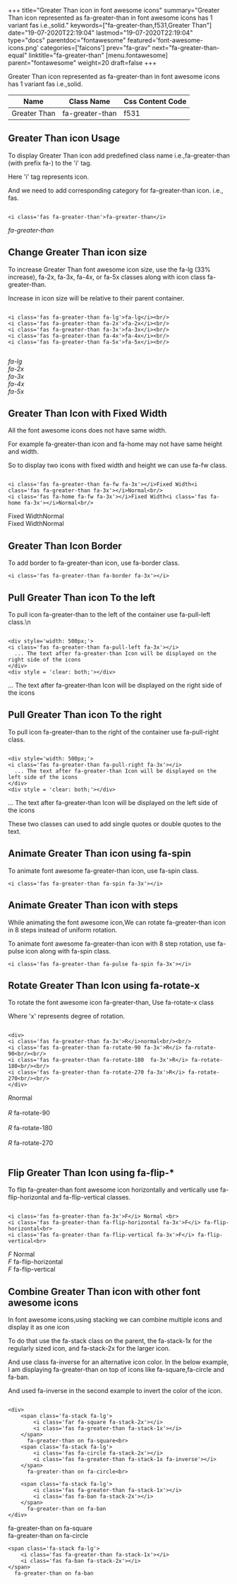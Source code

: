 +++
title="Greater Than icon in font awesome icons"
summary="Greater Than icon represented as fa-greater-than in font awesome icons has 1 variant fas i.e.,solid."
keywords=["fa-greater-than,f531,Greater Than"]
date="19-07-2020T22:19:04"
lastmod="19-07-2020T22:19:04"
type="docs"
parentdoc="fontawesome"
featured='font-awesome-icons.png'
categories=['faicons']
prev="fa-grav"
next="fa-greater-than-equal"
linktitle="fa-greater-than"
[menu.fontawesome]
parent="fontawesome"
weight=20
draft=false
+++


Greater Than icon represented as fa-greater-than in font awesome icons has 1 variant fas i.e.,solid.

<div class='table-responsive'><table class='table'><thead><tr><th>Name</th><th>Class Name</th><th>Css Content Code</th></tr></thead><tbody><tr><td>Greater Than</td><td>fa-greater-than</td><td>f531</td></tr></tbody></table></div>



## Greater Than icon Usage

To display Greater Than icon add predefined class name i.e.,fa-greater-than (with prefix fa-) to the 'i' tag.

Here 'i' tag represents icon.

And we need to add corresponding category for fa-greater-than icon. i.e., fas.


```

<i class='fas fa-greater-than'>fa-greater-than</i>
```

<i class='fas fa-greater-than'>fa-greater-than</i>




## Change Greater Than icon size
To increase Greater Than font awesome icon size, use the fa-lg (33% increase), fa-2x, fa-3x, fa-4x, or fa-5x classes along with icon class fa-greater-than.

Increase in icon size will be relative to their parent container. 

```

<i class='fas fa-greater-than fa-lg'>fa-lg</i><br/>
<i class='fas fa-greater-than fa-2x'>fa-2x</i><br/>
<i class='fas fa-greater-than fa-3x'>fa-3x</i><br/>
<i class='fas fa-greater-than fa-4x'>fa-4x</i><br/>
<i class='fas fa-greater-than fa-5x'>fa-5x</i><br/>
            
```

<i class='fas fa-greater-than fa-lg'>fa-lg</i><br/>
<i class='fas fa-greater-than fa-2x'>fa-2x</i><br/>
<i class='fas fa-greater-than fa-3x'>fa-3x</i><br/>
<i class='fas fa-greater-than fa-4x'>fa-4x</i><br/>
<i class='fas fa-greater-than fa-5x'>fa-5x</i><br/>
            



## Greater Than Icon with Fixed Width 

All the font awesome icons does not have same width.

For example fa-greater-than icon and fa-home may not have same height and width.

So to display two icons with fixed width and height we can use fa-fw class.


```

<i class='fas fa-greater-than fa-fw fa-3x'></i>Fixed Width<i class='fas fa-greater-than fa-3x'></i>Normal<br/>
<i class='fas fa-home fa-fw fa-3x'></i>Fixed Width<i class='fas fa-home fa-3x'></i>Normal<br/>
```

<i class='fas fa-greater-than fa-fw fa-3x'></i>Fixed Width<i class='fas fa-greater-than fa-3x'></i>Normal<br/>
<i class='fas fa-home fa-fw fa-3x'></i>Fixed Width<i class='fas fa-home fa-3x'></i>Normal<br/>



## Greater Than Icon Border 

To add border to fa-greater-than icon, use fa-border class.


```
<i class='fas fa-greater-than fa-border fa-3x'></i>

```
<i class='fas fa-greater-than fa-border fa-3x'></i>





## Pull Greater Than icon To the left

To pull icon fa-greater-than to the left of the container use fa-pull-left class.\n

```

<div style='width: 500px;'>
<i class='fas fa-greater-than fa-pull-left fa-3x'></i>
  ... The text after fa-greater-than Icon will be displayed on the right side of the icons
</div>
<div style = 'clear: both;'></div>
```

<div style='width: 500px;'>
<i class='fas fa-greater-than fa-pull-left fa-3x'></i>
  ... The text after fa-greater-than Icon will be displayed on the right side of the icons
</div>
<div style = 'clear: both;'></div>




## Pull Greater Than icon To the right
To pull icon fa-greater-than to the right of the container use fa-pull-right class.

```

<div style='width: 500px;'>
<i class='fas fa-greater-than fa-pull-right fa-3x'></i>
  ... The text after fa-greater-than Icon will be displayed on the left side of the icons
</div>
<div style = 'clear: both;'></div>
```

<div style='width: 500px;'>
<i class='fas fa-greater-than fa-pull-right fa-3x'></i>
  ... The text after fa-greater-than Icon will be displayed on the left side of the icons
</div>
<div style = 'clear: both;'></div>

These two classes can used to add single quotes or double quotes to the text.


## Animate Greater Than icon using fa-spin
To animate font awesome fa-greater-than icon, use fa-spin class.

```
<i class='fas fa-greater-than fa-spin fa-3x'></i>
```
<i class='fas fa-greater-than fa-spin fa-3x'></i>




## Animate Greater Than icon with steps
While animating the font awesome icon,We can rotate fa-greater-than icon in 8 steps instead of uniform rotation.

To animate font awesome fa-greater-than icon with 8 step rotation, use fa-pulse icon along with fa-spin class.


```
<i class='fas fa-greater-than fa-pulse fa-spin fa-3x'></i>

```
<i class='fas fa-greater-than fa-pulse fa-spin fa-3x'></i>





## Rotate Greater Than Icon using fa-rotate-x
To rotate the font awesome icon fa-greater-than, Use fa-rotate-x class

Where 'x' represents degree of rotation.


```

<div>
<i class='fas fa-greater-than fa-3x'>R</i>normal<br/><br/>
<i class='fas fa-greater-than fa-rotate-90 fa-3x'>R</i> fa-rotate-90<br/><br/> 
<i class='fas fa-greater-than fa-rotate-180  fa-3x'>R</i> fa-rotate-180<br/><br/> 
<i class='fas fa-greater-than fa-rotate-270 fa-3x'>R</i> fa-rotate-270<br/><br/>
</div>
```

<div>
<i class='fas fa-greater-than fa-3x'>R</i>normal<br/><br/>
<i class='fas fa-greater-than fa-rotate-90 fa-3x'>R</i> fa-rotate-90<br/><br/> 
<i class='fas fa-greater-than fa-rotate-180  fa-3x'>R</i> fa-rotate-180<br/><br/> 
<i class='fas fa-greater-than fa-rotate-270 fa-3x'>R</i> fa-rotate-270<br/><br/>
</div>




## Flip Greater Than Icon using fa-flip-*
To flip fa-greater-than font awesome icon horizontally and vertically use fa-flip-horizontal and fa-flip-vertical classes. 

```

<i class='fas fa-greater-than fa-3x'>F</i> Normal <br>
<i class='fas fa-greater-than fa-flip-horizontal fa-3x'>F</i> fa-flip-horizontal<br>
<i class='fas fa-greater-than fa-flip-vertical fa-3x'>F</i> fa-flip-vertical<br>
```

<i class='fas fa-greater-than fa-3x'>F</i> Normal <br>
<i class='fas fa-greater-than fa-flip-horizontal fa-3x'>F</i> fa-flip-horizontal<br>
<i class='fas fa-greater-than fa-flip-vertical fa-3x'>F</i> fa-flip-vertical<br>




## Combine Greater Than icon with other font awesome icons
In font awesome icons,using stacking we can combine multiple icons and display it as one icon 

To do that use the fa-stack class on the parent, the fa-stack-1x for the regularly sized icon, and fa-stack-2x for the larger icon.

And use class fa-inverse for an alternative icon color. 
In the below example, I am displaying fa-greater-than on top of icons like fa-square,fa-circle and fa-ban.

And used fa-inverse in the second example to invert the color of the icon.

```

<div>
    <span class='fa-stack fa-lg'>
        <i class='far fa-square fa-stack-2x'></i>
        <i class='fas fa-greater-than fa-stack-1x'></i>
    </span>
      fa-greater-than on fa-square<br>
    <span class='fa-stack fa-lg'>
        <i class='fas fa-circle fa-stack-2x'></i>
        <i class='fas fa-greater-than fa-stack-1x fa-inverse'></i>
    </span>
      fa-greater-than on fa-circle<br>

    <span class='fa-stack fa-lg'>
        <i class='fas fa-greater-than fa-stack-1x'></i>
        <i class='fas fa-ban fa-stack-2x'></i>
    </span>
      fa-greater-than on fa-ban
</div>
```

<div>
    <span class='fa-stack fa-lg'>
        <i class='far fa-square fa-stack-2x'></i>
        <i class='fas fa-greater-than fa-stack-1x'></i>
    </span>
      fa-greater-than on fa-square<br>
    <span class='fa-stack fa-lg'>
        <i class='fas fa-circle fa-stack-2x'></i>
        <i class='fas fa-greater-than fa-stack-1x fa-inverse'></i>
    </span>
      fa-greater-than on fa-circle<br>

    <span class='fa-stack fa-lg'>
        <i class='fas fa-greater-than fa-stack-1x'></i>
        <i class='fas fa-ban fa-stack-2x'></i>
    </span>
      fa-greater-than on fa-ban
</div>







